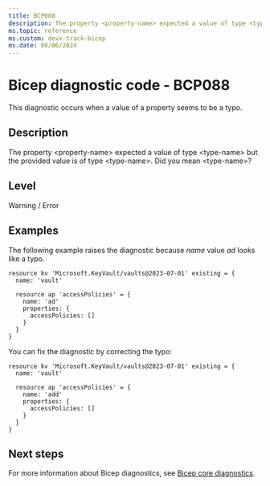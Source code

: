 ```yaml
---
title: BCP088
description: The property <property-name> expected a value of type <type-name> but the provided value is of type <type-name>. Did you mean <type-name>?
ms.topic: reference
ms.custom: devx-track-bicep
ms.date: 08/06/2024
---
```


# Bicep diagnostic code - BCP088

This diagnostic occurs when a value of a property seems to be a typo.

## Description

The property &lt;property-name> expected a value of type &lt;type-name> but the provided value is of type &lt;type-name>. Did you mean &lt;type-name>?

## Level 

Warning / Error

## Examples

The following example raises the diagnostic because _name_ value _ad_ looks like a typo.

```bicep
resource kv 'Microsoft.KeyVault/vaults@2023-07-01' existing = {
  name: 'vault'
 
  resource ap 'accessPolicies' = {
    name: 'ad'
    properties: {
      accessPolicies: []
    }
  }
}
```

You can fix the diagnostic by correcting the typo:

```bicep
resource kv 'Microsoft.KeyVault/vaults@2023-07-01' existing = {
  name: 'vault'
 
  resource ap 'accessPolicies' = {
    name: 'add'
    properties: {
      accessPolicies: []
    }
  }
}
```

## Next steps

For more information about Bicep diagnostics, see [Bicep core diagnostics](../bicep-core-diagnostics.md).
